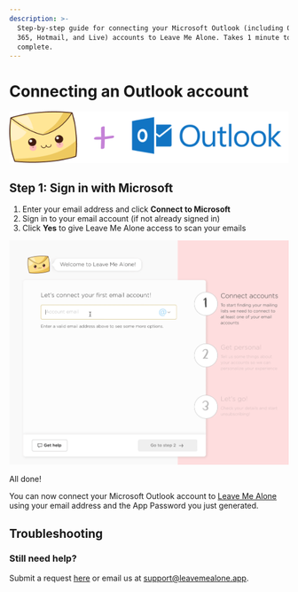 ```yaml
---
description: >-
  Step-by-step guide for connecting your Microsoft Outlook (including Office
  365, Hotmail, and Live) accounts to Leave Me Alone. Takes 1 minute to
  complete.
---
```


# Connecting an Outlook account

![](../.gitbook/assets/lma+outlook.png)

## Step 1: Sign in with Microsoft

1. Enter your email address and click **Connect to Microsoft**
2. Sign in to your email account \(if not already signed in\)
3. Click **Yes** to give Leave Me Alone access to scan your emails

![](../.gitbook/assets/1-connect-onboarding.gif)

All done!

You can now connect your Microsoft Outlook account to [Leave Me Alone](https://leavemealone.app/) using your email address and the App Password you just generated.

## Troubleshooting

### Still need help?

Submit a request [here](https://leavemealone.app/feedback) or email us at [support@leavemealone.app](mailto:support@leavemealone.app).

